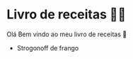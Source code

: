 # Livro de receitas :man_cook:

Olá Bem vindo ao meu livro de receitas :wave: 

- Strogonoff de frango
